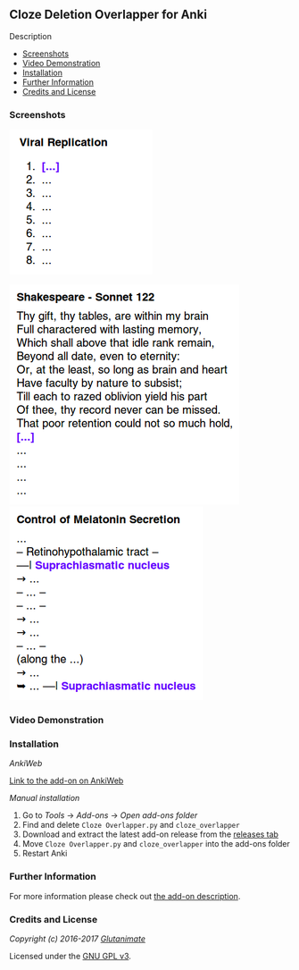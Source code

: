 ## Cloze Deletion Overlapper for Anki

Description

<!-- MarkdownTOC -->

- [Screenshots](#screenshots)
- [Video Demonstration](#video-demonstration)
- [Installation](#installation)
- [Further Information](#further-information)
- [Credits and License](#credits-and-license)

<!-- /MarkdownTOC -->

### Screenshots

![](screenshots/cloze-overlapper-virus.gif?raw=true)

![](screenshots/cloze-overlapper-shakespeare.png?raw=true) ![](screenshots/cloze-overlapper-melatonin.png?raw=true)


### Video Demonstration


### Installation

*AnkiWeb*

[Link to the add-on on AnkiWeb]()

*Manual installation*

1. Go to *Tools* -> *Add-ons* -> *Open add-ons folder*
2. Find and delete `Cloze Overlapper.py` and `cloze_overlapper`
3. Download and extract the latest add-on release from the [releases tab](https://github.com/Glutanimate/cloze-overlapper/releases)
4. Move `Cloze Overlapper.py` and `cloze_overlapper` into the add-ons folder
5. Restart Anki

### Further Information

For more information please check out [the add-on description](./ANKIWEB.md).

### Credits and License

*Copyright (c) 2016-2017 [Glutanimate](https://github.com/Glutanimate)*

Licensed under the [GNU GPL v3](http://www.gnu.de/documents/gpl-3.0.en.html). 
